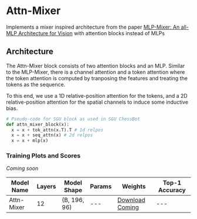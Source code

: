 # Attn-Mixer 
Implements a mixer inspired architecture from the paper [MLP-Mixer: An all-MLP Architecture for Vision](https://arxiv.org/abs/2105.01601) with attention blocks instead of MLPs

## Architecture
The Attn-Mixer block consists of two attention blocks and an MLP. Similar to the MLP-Mixer, there is a channel attention and a token attention where the token attention is computed by tranposing the features and treating the tokens as the sequence. 

To this end, we use a 1D relative-position attention for the tokens, and a 2D relative-position attention for the spatial channels to induce some inductive bias.

```python
# Pseudo-code for SGU block as used in SGU ChessBot
def attn_mixer_block(x):
  x = x + tok_attn(x.T).T # 1d relpos
  x = x + seq_attn(x) # 2d relpos
  x = x + mlp(x)
```

### Training Plots and Scores
*Coming soon*
<!-- ![Training Plot](path_to_training_plot.png) -->

<div align="center">

| Model Name   | Layers | Model Shape  | Params      | Weights       |  Top-1 Accuracy |
|--------------|--------|--------------|-------------|---------------| ----------------|
| Attn-Mixer | 12     | (B, 196, 96)  | ---        | [Download Coming](path_to_model) | --- |

</div>

